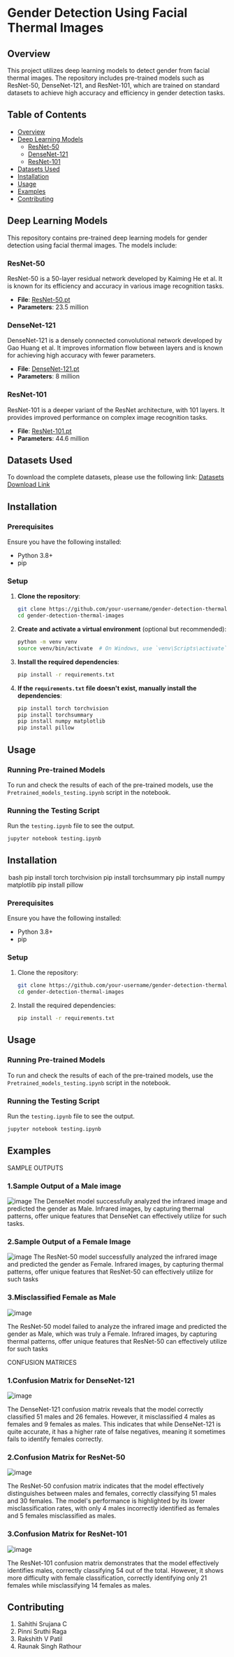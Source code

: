 # Gender Detection Using Facial Thermal Images

## Overview

This project utilizes deep learning models to detect gender from facial thermal images. The repository includes pre-trained models such as ResNet-50, DenseNet-121, and ResNet-101, which are trained on standard datasets to achieve high accuracy and efficiency in gender detection tasks.


## Table of Contents

- [Overview](#overview)
- [Deep Learning Models](#deep-learning-models)
  - [ResNet-50](#resnet-50)
  - [DenseNet-121](#densenet-121)
  - [ResNet-101](#resnet-101)
- [Datasets Used](#datasets-used)
- [Installation](#installation)
- [Usage](#usage)
- [Examples](#examples)
- [Contributing](#contributing)

## Deep Learning Models

This repository contains pre-trained deep learning models for gender detection using facial thermal images. The models include:

### ResNet-50

ResNet-50 is a 50-layer residual network developed by Kaiming He et al. It is known for its efficiency and accuracy in various image recognition tasks.

- **File**: [ResNet-50.pt](https://drive.google.com/drive/folders/14usN0kr70S5mBn4r-o5tMsyxWsuYCewC)
- **Parameters**: 23.5 million

### DenseNet-121

DenseNet-121 is a densely connected convolutional network developed by Gao Huang et al. It improves information flow between layers and is known for achieving high accuracy with fewer parameters.

- **File**: [DenseNet-121.pt](https://drive.google.com/drive/folders/14usN0kr70S5mBn4r-o5tMsyxWsuYCewC)
- **Parameters**: 8 million

### ResNet-101

ResNet-101 is a deeper variant of the ResNet architecture, with 101 layers. It provides improved performance on complex image recognition tasks.

- **File**: [ResNet-101.pt](https://drive.google.com/drive/folders/14usN0kr70S5mBn4r-o5tMsyxWsuYCewC)
- **Parameters**: 44.6 million

## Datasets Used

To download the complete datasets, please use the following link:
[Datasets Download Link](https://drive.google.com/open?id=1wGDNfCQE1kngsmYiKlKHHZwgntlVwiGJ)

## Installation

### Prerequisites

Ensure you have the following installed:

- Python 3.8+
- pip

### Setup

1. **Clone the repository**:
    ```bash
    git clone https://github.com/your-username/gender-detection-thermal-images.git
    cd gender-detection-thermal-images
    ```

2. **Create and activate a virtual environment** (optional but recommended):
    ```bash
    python -m venv venv
    source venv/bin/activate  # On Windows, use `venv\Scripts\activate`
    ```

3. **Install the required dependencies**:
    ```bash
    pip install -r requirements.txt
    ```

4. **If the `requirements.txt` file doesn't exist, manually install the dependencies**:
    ```bash
    pip install torch torchvision
    pip install torchsummary
    pip install numpy matplotlib
    pip install pillow
    ```

## Usage

### Running Pre-trained Models

To run and check the results of each of the pre-trained models, use the `Pretrained_models_testing.ipynb` script in the notebook.

### Running the Testing Script

Run the `testing.ipynb` file to see the output.

```bash
jupyter notebook testing.ipynb
```
## Installation

⁠ bash
    pip install torch torchvision
    pip install torchsummary
    pip install numpy matplotlib
    pip install pillow
     ⁠


### Prerequisites

Ensure you have the following installed:

- Python 3.8+
- pip

### Setup

1. Clone the repository:
    ```bash
    git clone https://github.com/your-username/gender-detection-thermal-images.git
    cd gender-detection-thermal-images
    ```

2. Install the required dependencies:
    ```bash
    pip install -r requirements.txt
    ```

## Usage

### Running Pre-trained Models

To run and check the results of each of the pre-trained models, use the `Pretrained_models_testing.ipynb` script in the notebook.

### Running the Testing Script

Run the `testing.ipynb` file to see the output.

```bash
jupyter notebook testing.ipynb

```
## Examples

SAMPLE OUTPUTS

### 1.Sample Output of a Male image
![image](https://github.com/user-attachments/assets/101fb7cb-588b-4b41-884f-0401ef4462b8)
The DenseNet model successfully analyzed the infrared image and predicted the gender as Male. Infrared images, by capturing thermal patterns, offer unique features that DenseNet can effectively utilize for such tasks.


### 2.Sample Output of a Female Image
![image](https://github.com/user-attachments/assets/5ba66be4-6a54-4ea5-bc97-507bde55b5cd)
The ResNet-50 model successfully analyzed the infrared image and predicted the gender as Female. Infrared images, by capturing thermal patterns, offer unique features that ResNet-50 can effectively utilize for such tasks

### 3.Misclassified Female as Male
![image](https://github.com/user-attachments/assets/eafc3402-7dc6-49c2-8bfc-fcac85a80188)

The ResNet-50 model failed to analyze the infrared image and predicted the gender as Male, which was truly a Female. Infrared images, by capturing thermal patterns, offer unique features that ResNet-50 can effectively utilize for such tasks


CONFUSION MATRICES

### 1.Confusion Matrix for DenseNet-121
 ![image](https://github.com/user-attachments/assets/d1f416cf-d834-455a-810a-a6341dfa6743)

The DenseNet-121 confusion matrix reveals that the model correctly classified 51 males and 26 females. However, it misclassified 4 males as females and 9 females as males. This indicates that while DenseNet-121 is quite accurate, it has a higher rate of false negatives, meaning it sometimes fails to identify females correctly.

### 2.Confusion Matrix for ResNet-50
![image](https://github.com/user-attachments/assets/a44c84a6-f048-467b-82a6-cc87981da15b)

The ResNet-50 confusion matrix indicates that the model effectively distinguishes between males and females, correctly classifying 51 males and 30 females. The model's performance is highlighted by its lower misclassification rates, with only 4 males incorrectly identified as females and 5 females misclassified as males.

### 3.Confusion Matrix for ResNet-101
![image](https://github.com/user-attachments/assets/7c19ba66-2b97-471c-a05c-f0c50c4dc694)

The ResNet-101 confusion matrix demonstrates that the model effectively identifies males, correctly classifying 54 out of the total. However, it shows more difficulty with female classification, correctly identifying only 21 females while misclassifying 14 females as males.


## Contributing
1. Sahithi Srujana C
2. Pinni Sruthi Raga
3. Rakshith V Patil
4. Raunak Singh Rathour
